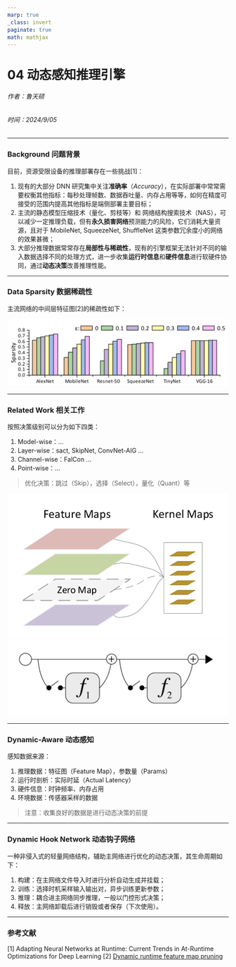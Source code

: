```yaml
---
marp: true
_class: invert
paginate: true
math: mathjax
---
```

<!-- _header: 'Compute InkJet Lab' -->
<!-- _footer: evo | [Github](https://github.com/lancerstadium/evo/tree/ml) | [Docs](https://lancerstadium.github.io/evo/docs) -->

# 04 动态感知推理引擎

###### 作者：鲁天硕
###### 时间：2024/9/05

---

### Background 问题背景

目前，资源受限设备的推理部署存在一些挑战[1]：
1. 现有的大部分 DNN 研究集中关注**准确率**（*Accuracy*），在实际部署中常常需要权衡其他指标：每秒处理帧数、数据吞吐量、内存占用等等，如何在精度可接受的范围内提高其他指标是端侧部署主要目标；
2. 主流的静态模型压缩技术（量化、剪枝等）和 网络结构搜索技术（NAS），可以减少一定推理负载，但有**永久损害网络**预测能力的风险，它们消耗大量资源，且对于 MobileNet, SqueezeNet, ShuffleNet 这类参数冗余度小的网络的效果甚微；
3. 大部分推理数据常常存在**局部性与稀疏性**，现有的引擎框架无法针对不同的输入数据选择不同的处理方式，进一步收集**运行时信息**和**硬件信息**进行软硬件协同，通过**动态决策**改善推理性能。

---

### Data Sparsity 数据稀疏性

主流网络的中间层特征图[2]的稀疏性如下：

![alt text](image-2.png)

---

### Related Work 相关工作

按照决策级别可以分为如下四类：
1. Model-wise：...
2. Layer-wise：sact, SkipNet, ConvNet-AIG ...
3. Channel-wise：FalCon ...
4. Point-wise：...

> 优化决策：跳过（Skip），选择（Select），量化（Quant）等

![bg right w:240](image-1.png)
![bg right w:240](image.png)


---

### Dynamic-Aware 动态感知

感知数据来源：
1. 推理数据：特征图（Feature Map），参数量（Params）
2. 运行时剖析：实际时延（Actual Latency）
3. 硬件信息：时钟频率、内存占用
4. 环境数据：传感器采样的数据

> 注意：收集良好的数据是进行动态决策的前提

---

### Dynamic Hook Network 动态钩子网络

一种非侵入式的轻量网络结构，辅助主网络进行优化的动态决策，其生命周期如下：
1. 构建：在主网络文件导入时进行分析自动生成并挂载；
2. 训练：选择时机采样输入输出对，异步训练更新参数；
3. 推理：耦合进主网络同步推理，一般以门控形式决策；
4. 释放：主网络卸载后进行销毁或者保存（下次使用）。

---

### 参考文献

[1] Adapting Neural Networks at Runtime: Current Trends in At-Runtime Optimizations for Deep Learning
[2] [Dynamic runtime feature map pruning](https://arxiv.org/pdf/1812.09922)
